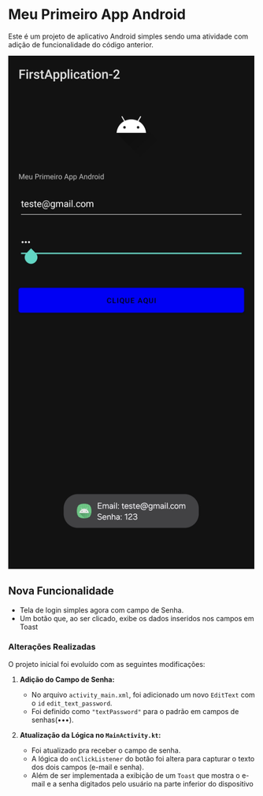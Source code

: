 # Meu Primeiro App Android

Este é um projeto de aplicativo Android simples sendo uma atividade com adição de funcionalidade do código anterior.

<img src="app/img/example.jpg" alt="Exemplo" width="500">

## Nova Funcionalidade

* Tela de login simples agora com campo de Senha.
* Um botão que, ao ser clicado, exibe os dados inseridos nos campos em Toast

### Alterações Realizadas

O projeto inicial foi evoluído com as seguintes modificações:

1.  **Adição do Campo de Senha:**
    * No arquivo `activity_main.xml`, foi adicionado um novo `EditText` com o `id` `edit_text_password`.
    * Foi definido como `"textPassword"` para o padrão em campos de senhas(•••).

2.  **Atualização da Lógica no `MainActivity.kt`:**
    * Foi atualizado pra receber o campo de senha.
    * A lógica do `onClickListener` do botão foi altera para capturar o texto dos dois campos (e-mail e senha).
    * Além de ser implementada a exibição de um `Toast` que mostra o e-mail e a senha digitados pelo usuário na parte inferior do dispositivo